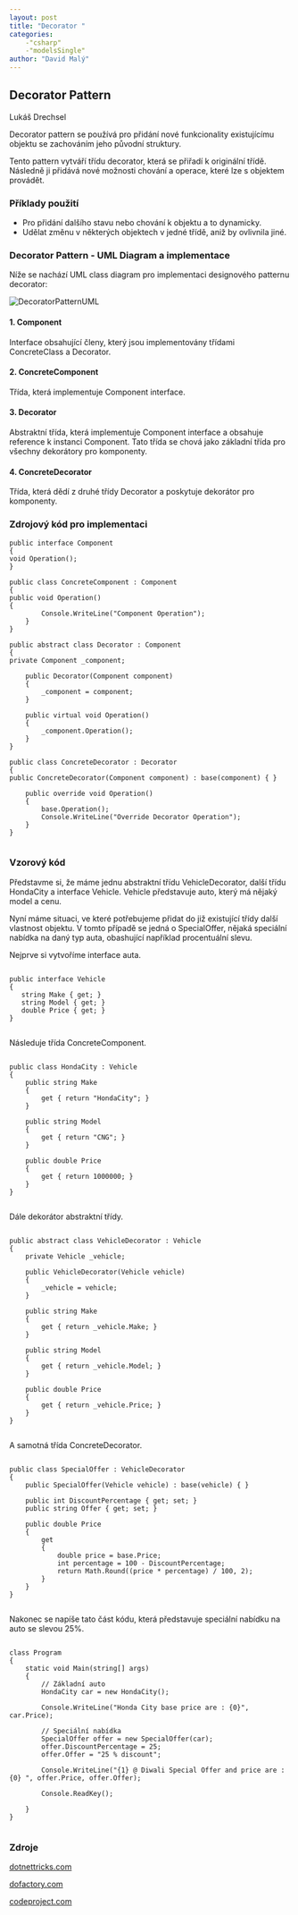 ```yaml
---
layout: post
title: "Decorator "
categories:
    -"csharp"
    -"modelsSingle"
author: "David Malý"
--- 
```



##   Decorator Pattern


Lukáš Drechsel



Decorator pattern se používá pro přidání nové funkcionality existujícímu objektu se zachováním jeho původní struktury.



Tento pattern vytváří třídu decorator, která se přiřadí k originální třídě. Následně ji přidává nové možnosti chování a operace, které lze s objektem provádět.


### Příklady použití

- Pro přidání dalšího stavu nebo chování k objektu a to dynamicky.
- Udělat změnu v některých objektech v jedné třídě, aniž by ovlivnila jiné.


### Decorator Pattern - UML Diagram a implementace


Níže se nachází UML class diagram pro implementaci designového patternu decorator:

![DecoratorPatternUML](images/decorator_uml.png)
#### 1. Component


Interface obsahující členy, který jsou implementovány třídami ConcreteClass a Decorator.


#### 2. ConcreteComponent


Třída, která implementuje Component interface.


#### 3. Decorator


Abstraktní třída, která implementuje Component interface a obsahuje reference k instanci Component. Tato třída se chová jako základní třída pro všechny dekorátory pro komponenty.


#### 4. ConcreteDecorator


Třída, která dědí z druhé třídy Decorator a poskytuje dekorátor pro komponenty.


### Zdrojový kód pro implementaci

```
public interface Component
{void Operation();
}

public class ConcreteComponent : Component
{public void Operation(){
 		Console.WriteLine("Component Operation");
 	}
}

public abstract class Decorator : Component
{private Component _component;

 	public Decorator(Component component)
 	{
 		_component = component;
 	}

 	public virtual void Operation()
 	{
 		_component.Operation();
 	}
}

public class ConcreteDecorator : Decorator
{public ConcreteDecorator(Component component) : base(component) { }

 	public override void Operation()
 	{
 		base.Operation();
 		Console.WriteLine("Override Decorator Operation");
 	}
}


```

### Vzorový kód


Představme si, že máme jednu abstraktní třídu VehicleDecorator, další třídu HondaCity a interface Vehicle. Vehicle představuje auto, který má nějaký model a cenu.



Nyní máme situaci, ve které potřebujeme přidat do již existující třídy další vlastnost objektu. V tomto případě se jedná o SpecialOffer, nějaká speciální nabídka na daný typ auta, obashující například procentuální slevu.



Nejprve si vytvoříme interface auta.


```

public interface Vehicle
{
   string Make { get; }
   string Model { get; }
   double Price { get; }
}


```


Následuje třída ConcreteComponent.


```

public class HondaCity : Vehicle
{
 	public string Make
 	{
 		get { return "HondaCity"; }
 	}

 	public string Model
 	{
 		get { return "CNG"; }
 	}

 	public double Price
 	{
 		get { return 1000000; }
 	}
}


```


Dále dekorátor abstraktní třídy.


```

public abstract class VehicleDecorator : Vehicle
{
 	private Vehicle _vehicle;

 	public VehicleDecorator(Vehicle vehicle)
 	{
 		_vehicle = vehicle;
 	}

 	public string Make
 	{
 		get { return _vehicle.Make; }
 	}

 	public string Model
 	{
 		get { return _vehicle.Model; }
 	}

 	public double Price
 	{
 		get { return _vehicle.Price; }
 	}
}


```


A samotná třída ConcreteDecorator.


```

public class SpecialOffer : VehicleDecorator
{
 	public SpecialOffer(Vehicle vehicle) : base(vehicle) { }

 	public int DiscountPercentage { get; set; }
 	public string Offer { get; set; }

 	public double Price
 	{
 		get
 		{
 			double price = base.Price;
 			int percentage = 100 - DiscountPercentage;
 			return Math.Round((price * percentage) / 100, 2);
 		}
 	}
}


```


Nakonec se napíše tato část kódu, která představuje speciální nabídku na auto se slevou 25%.


```

class Program
{
 	static void Main(string[] args)
 	{
 		// Základní auto
 		HondaCity car = new HondaCity();

 		Console.WriteLine("Honda City base price are : {0}", car.Price);

 		// Speciální nabídka
 		SpecialOffer offer = new SpecialOffer(car);
 		offer.DiscountPercentage = 25;
 		offer.Offer = "25 % discount";

 		Console.WriteLine("{1} @ Diwali Special Offer and price are : {0} ", offer.Price, offer.Offer);

 		Console.ReadKey();

 	}
}


```

### Zdroje


[dotnettricks.com](http://www.dotnettricks.com/learn/designpatterns/decorator-design-pattern-dotnet)



[dofactory.com](http://www.dofactory.com/net/decorator-design-pattern)



[codeproject.com](https://www.codeproject.com/Articles/479635/UnderstandingplusandplusImplementingplusDecoratorp)

